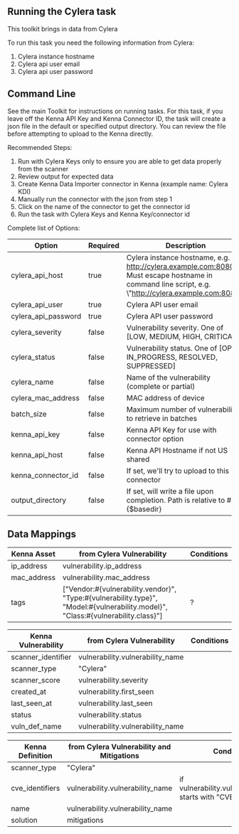 ## Running the Cylera task

This toolkit brings in data from Cylera

To run this task you need the following information from Cylera:

1. Cylera instance hostname
2. Cylera api user email
3. Cylera api user password

## Command Line

See the main Toolkit for instructions on running tasks. For this task, if you leave off the Kenna API Key and Kenna Connector ID, the task will create a json file in the default or specified output directory. You can review the file before attempting to upload to the Kenna directly.

Recommended Steps:

1. Run with Cylera Keys only to ensure you are able to get data properly from the scanner
2. Review output for expected data
3. Create Kenna Data Importer connector in Kenna (example name: Cylera KDI)
4. Manually run the connector with the json from step 1
5. Click on the name of the connector to get the connector id
6. Run the task with Cylera Keys and Kenna Key/connector id

Complete list of Options:

| Option | Required | Description | default |
| --- | --- | --- | --- |
| cylera_api_host | true | Cylera instance hostname, e.g. http://cylera.example.com:8080 . Must escape hostname in command line script, e.g. \\"http://cylera.example.com:8080\"  | n/a |
| cylera_api_user | true | Cylera API user email | n/a |
| cylera_api_password | true | Cylera API user password | n/a |
| cylera_severity | false | Vulnerability severity. One of [LOW, MEDIUM, HIGH, CRITICAL] | n/a |
| cylera_status | false | Vulnerability status. One of [OPEN, IN_PROGRESS, RESOLVED, SUPPRESSED] | n/a |
| cylera_name | false | Name of the vulnerability (complete or partial) | n/a |
| cylera_mac_address | false | MAC address of device | n/a |
| batch_size | false | Maximum number of vulnerabilities to retrieve in batches | 100 |
| kenna_api_key | false | Kenna API Key for use with connector option | n/a |
| kenna_api_host | false | Kenna API Hostname if not US shared | api.kennasecurity.com |
| kenna_connector_id | false | If set, we'll try to upload to this connector | n/a |
| output_directory | false | If set, will write a file upon completion. Path is relative to #{$basedir} | output/cylera |

## Data Mappings

| Kenna Asset | from Cylera Vulnerability | Conditions |
| --- | --- | --- |
| ip_address | vulnerability.ip_address | |
| mac_address | vulnerability.mac_address | |
| tags | ["Vendor:#{vulnerability.vendor}", "Type:#{vulnerability.type}", "Model:#{vulnerability.model}", "Class:#{vulnerability.class}"] | ? |

| Kenna Vulnerability | from Cylera Vulnerability | Conditions |
| --- | --- | --- |
| scanner_identifier | vulnerability.vulnerability_name | |
| scanner_type | "Cylera" | |
| scanner_score | vulnerability.severity | |
| created_at | vulnerability.first_seen | |
| last_seen_at | vulnerability.last_seen | |
| status | vulnerability.status | |
| vuln_def_name | vulnerability.vulnerability_name | |

| Kenna Definition | from Cylera Vulnerability and Mitigations | Conditions |
| --- | --- | --- |
| scanner_type | "Cylera" | |
| cve_identifiers | vulnerability.vulnerability_name | if vulnerability.vulnerability_name starts with "CVE" |
| name | vulnerability.vulnerability_name | |
| solution | mitigations | |
